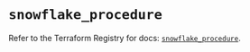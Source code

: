 # `snowflake_procedure`

Refer to the Terraform Registry for docs: [`snowflake_procedure`](https://registry.terraform.io/providers/snowflake-labs/snowflake/0.99.0/docs/resources/procedure).
